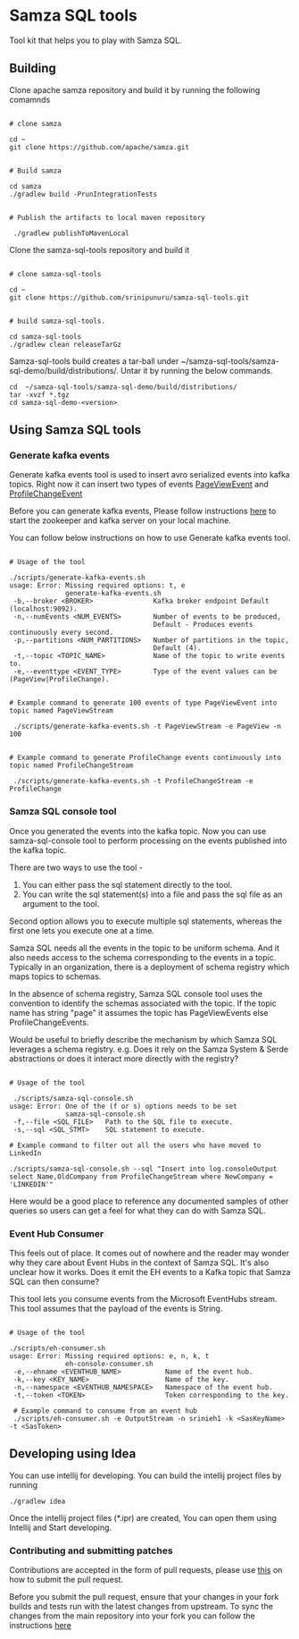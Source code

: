 # Samza SQL tools
Tool kit that helps you to play with Samza SQL. 


## Building

Clone apache samza repository and build it by running the following comamnds

```shell

# clone samza

cd ~
git clone https://github.com/apache/samza.git


# Build samza

cd samza
./gradlew build -PrunIntegrationTests


# Publish the artifacts to local maven repository

 ./gradlew publishToMavenLocal
```


Clone the samza-sql-tools repository and build it

```shell

# clone samza-sql-tools

cd ~
git clone https://github.com/srinipunuru/samza-sql-tools.git


# build samza-sql-tools.

cd samza-sql-tools
./gradlew clean releaseTarGz

```

Samza-sql-tools build creates a tar-ball under ~/samza-sql-tools/samza-sql-demo/build/distributions/. Untar it by running the below commands.

``` shell
cd  ~/samza-sql-tools/samza-sql-demo/build/distributions/
tar -xvzf *.tgz
cd samza-sql-demo-<version>
```

## Using Samza SQL tools


### Generate kafka events


Generate kafka events tool is used to insert avro serialized events into kafka topics. Right now it can insert two types of events [PageViewEvent](https://github.com/srinipunuru/samza-sql-tools/blob/master/samza-sql-demo/src/main/java/com/linkedin/samza/tools/schemas/PageViewEvent.avsc) and [ProfileChangeEvent](https://github.com/srinipunuru/samza-sql-tools/blob/master/samza-sql-demo/src/main/java/com/linkedin/samza/tools/schemas/ProfileChangeEvent.avsc)

Before you can generate kafka events, Please follow instructions [here](http://kafka.apache.org/quickstart) to start the zookeeper and kafka server on your local machine.

You can follow below instructions on how to use Generate kafka events tool.


``` shell

# Usage of the tool

./scripts/generate-kafka-events.sh
usage: Error: Missing required options: t, e
              generate-kafka-events.sh
 -b,--broker <BROKER>               Kafka broker endpoint Default (localhost:9092).
 -n,--numEvents <NUM_EVENTS>        Number of events to be produced, 
                                    Default - Produces events continuously every second.
 -p,--partitions <NUM_PARTITIONS>   Number of partitions in the topic,
                                    Default (4).
 -t,--topic <TOPIC_NAME>            Name of the topic to write events to.
 -e,--eventtype <EVENT_TYPE>        Type of the event values can be (PageView|ProfileChange). 


# Example command to generate 100 events of type PageViewEvent into topic named PageViewStream

 ./scripts/generate-kafka-events.sh -t PageViewStream -e PageView -n 100


# Example command to generate ProfileChange events continuously into topic named ProfileChangeStream

 ./scripts/generate-kafka-events.sh -t ProfileChangeStream -e ProfileChange 

```

### Samza SQL console tool

Once you generated the events into the kafka topic. Now you can use samza-sql-console tool to perform processing on the events published into the kafka topic.

There are two ways to use the tool -

1. You can either pass the sql statement directly to the tool. 
2. You can write the sql statement(s) into a file and pass the sql file as an argument to the tool.

Second option allows you to execute multiple sql statements, whereas the first one lets you execute one at a time.

Samza SQL needs all the events in the topic to be uniform schema. And it also needs access to the schema corresponding to the events in a topic. Typically in an organization, there is a deployment of schema registry which maps topics to schemas. 

In the absence of schema registry, Samza SQL console tool uses the convention to identify the schemas associated with the topic. If the topic name has string "page" it assumes the topic has PageViewEvents else ProfileChangeEvents. 

Would be useful to briefly describe the mechanism by which Samza SQL leverages a schema registry. e.g. Does it rely on the Samza System & Serde abstractions or does it interact more directly with the registry?

```shell

# Usage of the tool

 ./scripts/samza-sql-console.sh
usage: Error: One of the (f or s) options needs to be set
              samza-sql-console.sh
 -f,--file <SQL_FILE>   Path to the SQL file to execute.
 -s,--sql <SQL_STMT>    SQL statement to execute.

# Example command to filter out all the users who have moved to LinkedIn

./scripts/samza-sql-console.sh --sql "Insert into log.consoleOutput select Name,OldCompany from ProfileChangeStream where NewCompany = 'LINKEDIN'"

```

Here would be a good place to reference any documented samples of other queries so users can get a feel for what they can do with Samza SQL.

### Event Hub Consumer

This feels out of place. It comes out of nowhere and the reader may wonder why they care about Event Hubs in the context of Samza SQL. It's also unclear how it works. Does it emit the EH events to a Kafka topic that Samza SQL can then consume?

This tool lets you consume events from the Microsoft EventHubs stream. This tool assumes that the payload of the events is String. 

```shell

# Usage of the tool

./scripts/eh-consumer.sh
usage: Error: Missing required options: e, n, k, t
              eh-console-consumer.sh
 -e,--ehname <EVENTHUB_NAME>           Name of the event hub.
 -k,--key <KEY_NAME>                   Name of the key.
 -n,--namespace <EVENTHUB_NAMESPACE>   Namespace of the event hub.
 -t,--token <TOKEN>                    Token corresponding to the key.

 # Example command to consume from an event hub
 ./scripts/eh-consumer.sh -e OutputStream -n srinieh1 -k <SasKeyName> -t <SasToken>

```


## Developing using Idea

You can use intellij for developing. You can build the intellij project files by running

```shell
./gradlew idea
```

Once the intellij project files (*.ipr) are created, You can open them using Intellij and Start developing.

### Contributing and submitting patches

Contributions are accepted in the form of pull requests, please use [this](https://help.github.com/articles/using-pull-requests/) on how to submit the pull request. 

Before you submit the pull request, ensure that your changes in your fork builds and tests run with the latest changes from upstream. To sync the changes from the main repository into your fork you can follow the instructions [here](https://help.github.com/articles/syncing-a-fork/)

